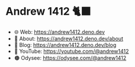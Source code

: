 # Andrew 1412 🐈‍⬛

- 🌐 Web: https://andrew1412.deno.dev
- 🪪 About: https://andrew1412.deno.dev/about
- 📖 Blog: https://andrew1412.deno.dev/blog
- 🔴 YouTube: https://youtube.com/@andrew1412
- 🟠 Odysee: https://odysee.com/@andrew1412
